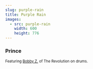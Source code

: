 ```yaml
---
slug: purple-rain
title: Purple Rain
images:
  - src: purple-rain
    width: 600
    height: 776
---
```

### Prince

<div data-player="347vCib_lMs"></div>

<small>Featuring [Bobby Z.](https://wikipedia.org/wiki/Bobby_Z. "Bobby_Z. on Wikipedia") of The Revolution on drums.</small>
